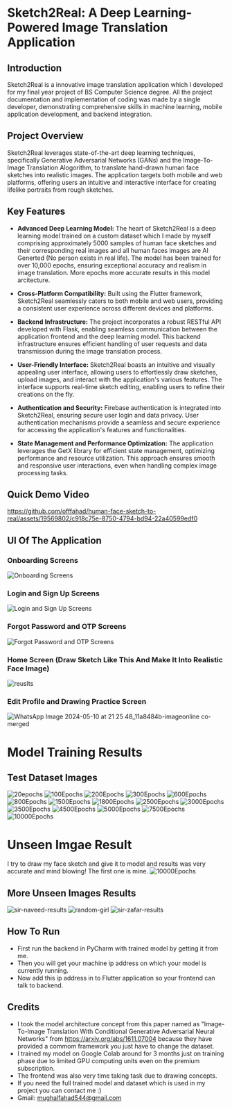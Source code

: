 # Sketch2Real: A Deep Learning-Powered Image Translation Application

## Introduction

Sketch2Real is a innovative image translation application which I developed for my final year project of BS Computer Science degree. All the project documentation and implementation of coding was made by a single developer, demonstrating comprehensive skills in machine learning, mobile application development, and backend integration.

## Project Overview

Sketch2Real leverages state-of-the-art deep learning techniques, specifically Generative Adversarial Networks (GANs) and the Image-To-Image Translation Alogorithm, to translate hand-drawn human face sketches into realistic images. The application targets both mobile and web platforms, offering users an intuitive and interactive interface for creating lifelike portraits from rough sketches.

## Key Features

- **Advanced Deep Learning Model:** The heart of Sketch2Real is a deep learning model trained on a custom dataset which I made by myself comprising approximately 5000 samples of human face sketches and their corresponding real images and all human faces images are AI Generted (No person exists in real life). The model has been trained for over 10,000 epochs, ensuring exceptional accuracy and realism in image translation. More epochs more accurate results in this model arcitecture.

- **Cross-Platform Compatibility:** Built using the Flutter framework, Sketch2Real seamlessly caters to both mobile and web users, providing a consistent user experience across different devices and platforms.

- **Backend Infrastructure:** The project incorporates a robust RESTful API developed with Flask, enabling seamless communication between the application frontend and the deep learning model. This backend infrastructure ensures efficient handling of user requests and data transmission during the image translation process.

- **User-Friendly Interface:** Sketch2Real boasts an intuitive and visually appealing user interface, allowing users to effortlessly draw sketches, upload images, and interact with the application's various features. The interface supports real-time sketch editing, enabling users to refine their creations on the fly.

- **Authentication and Security:** Firebase authentication is integrated into Sketch2Real, ensuring secure user login and data privacy. User authentication mechanisms provide a seamless and secure experience for accessing the application's features and functionalities.

- **State Management and Performance Optimization:** The application leverages the GetX library for efficient state management, optimizing performance and resource utilization. This approach ensures smooth and responsive user interactions, even when handling complex image processing tasks.

## Quick Demo Video

https://github.com/offfahad/human-face-sketch-to-real/assets/19569802/c918c75e-8750-4794-bd94-22a40599edf0

## UI Of The Application

### Onboarding Screens
![Onboarding Screens](https://github.com/offfahad/Sketch2Real/assets/19569802/4cca1b84-f585-40f9-bbe8-0cb3f3b99f6f)

### Login and Sign Up Screens
![Login and Sign Up Screens](https://github.com/offfahad/Sketch2Real/assets/19569802/c4628f56-b374-42ff-8905-5cf7cf87d512)

### Forgot Password and OTP Screens
![Forgot Password and OTP Screens](https://github.com/offfahad/Sketch2Real/assets/19569802/0ed24d83-ed26-4826-a153-60b3cadfe1c5)

### Home Screen (Draw Sketch Like This And Make It Into Realistic Face Image)
![reuslts](https://github.com/offfahad/human-face-sketch-to-real/assets/19569802/0f308c24-3401-48bc-83eb-8c0d8d55bc3b)

### Edit Profile and Drawing Practice Screen
![WhatsApp Image 2024-05-10 at 21 25 48_11a8484b-imageonline co-merged](https://github.com/offfahad/Sketch2Real/assets/19569802/b061e606-4cf2-4dc1-916f-8d6fb4c4acc3)

# Model Training Results
## Test Dataset Images
![20epochs](https://github.com/offfahad/Sketch2Real-FYP/assets/19569802/d2c7c5c3-b84f-4b6d-85d4-af038df273bf)
![100Epochs](https://github.com/offfahad/Sketch2Real-FYP/assets/19569802/93465c02-604f-4ddb-a95d-9ce4eb939482)
![200Epochs](https://github.com/offfahad/Sketch2Real-FYP/assets/19569802/d65c7f5b-70ec-4963-9b1e-077836743bab)
![300Epochs](https://github.com/offfahad/Sketch2Real-FYP/assets/19569802/3920b432-53f1-40f9-9142-43dff2e3fd6a)
![600Epochs](https://github.com/offfahad/Sketch2Real-FYP/assets/19569802/479b5a12-6570-411e-abb8-f546c85890eb)
![800Epochs](https://github.com/offfahad/Sketch2Real-FYP/assets/19569802/2b8de586-c910-491a-99cf-584db54c4879)
![1500Epochs](https://github.com/offfahad/Sketch2Real-FYP/assets/19569802/c63d6cc8-3d05-45b4-9293-73381bc75f4c)
![1800Epochs](https://github.com/offfahad/Sketch2Real-FYP/assets/19569802/efff6cb5-cacb-423e-8320-a0768a7fd7ac)
![2500Epochs](https://github.com/offfahad/Sketch2Real-FYP/assets/19569802/5e80456d-be76-40f7-954d-9b47cb03eeaa)
![3000Epochs](https://github.com/offfahad/Sketch2Real-FYP/assets/19569802/4a23497b-e50b-49eb-85fb-6ec7852b1bde)
![3500Epochs](https://github.com/offfahad/Sketch2Real-FYP/assets/19569802/47118745-50d0-44f1-908c-6db48103f4dd)
![4500Epochs](https://github.com/offfahad/Sketch2Real-FYP/assets/19569802/2f649eec-1617-485f-a599-84a701f91385)
![5000Epochs](https://github.com/offfahad/Sketch2Real-FYP/assets/19569802/771895cf-fd73-44ef-8829-6300011d9ec5)
![7500Epochs](https://github.com/offfahad/human-face-sketch-to-real/assets/19569802/60a0f06d-b891-417e-b355-9f1ebb4ddf46)
![10000Epochs](https://github.com/offfahad/human-face-sketch-to-real/assets/19569802/50b7014a-cd50-4e78-9a22-f9ff517c0120)

# Unseen Imgae Result
I try to draw my face sketch and give it to model and results was very accurate and mind blowing! The first one is mine.
![10000Epochs](https://github.com/offfahad/human-face-sketch-to-real/assets/19569802/33549348-c3f3-4767-b5e4-4728f3f7aa3d)
## More Unseen Images Results
![sir-naveed-results](https://github.com/offfahad/human-face-sketch-to-real/assets/19569802/672bd2b0-778c-4706-9dfc-8e1612090385)
![random-girl](https://github.com/offfahad/human-face-sketch-to-real/assets/19569802/5200616a-7d70-469a-81f7-fe3d52126d1f)
![sir-zafar-results](https://github.com/offfahad/human-face-sketch-to-real/assets/19569802/681a68bb-f8c8-4fd6-90e9-1bcb73683315)

## How To Run 
- First run the backend in PyCharm with trained model by getting it from me.
- Then you will get your machine ip address on which your model is currently running. 
- Now add this ip address in to Flutter application so your frontend can talk to backend.

## Credits
- I took the model architecture concept from this paper named as "Image-To-Image Translation With Conditional Generative Adversarial Neural Networks" from https://arxiv.org/abs/1611.07004 because they have provided a commom framework you just have to change the dataset.
-  I trained my model on Google Colab around for 3 months just on training phase due to limited GPU computing units even on the premium subscription.
-  The frontend was also very time taking task due to drawing concepts.
-  If you need the full trained model and dataset which is used in my project you can contact me :)
-  Gmail: mughalfahad544@gmail.com
